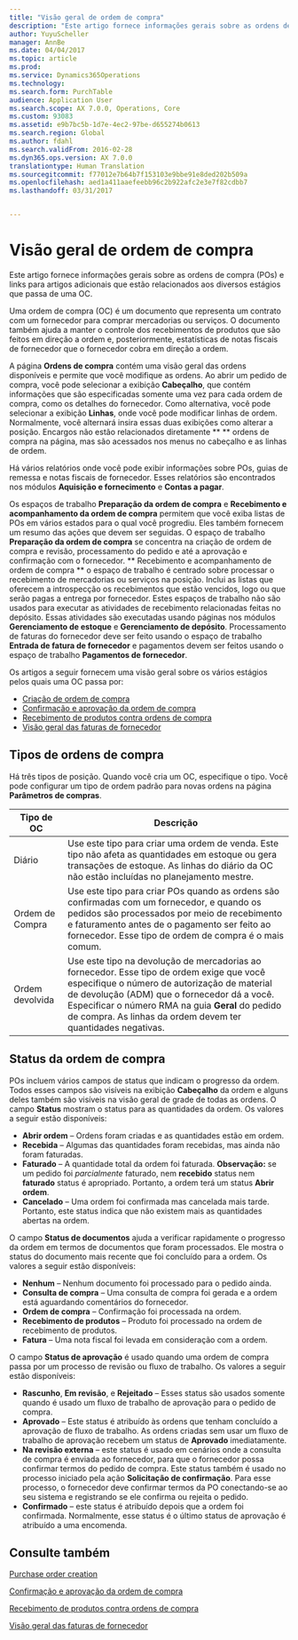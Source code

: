 ```yaml
---
title: "Visão geral de ordem de compra"
description: "Este artigo fornece informações gerais sobre as ordens de compra (POs) e links para artigos adicionais que estão relacionados aos diversos estágios que passa de uma OC."
author: YuyuScheller
manager: AnnBe
ms.date: 04/04/2017
ms.topic: article
ms.prod: 
ms.service: Dynamics365Operations
ms.technology: 
ms.search.form: PurchTable
audience: Application User
ms.search.scope: AX 7.0.0, Operations, Core
ms.custom: 93083
ms.assetid: e9b7bc5b-1d7e-4ec2-97be-d655274b0613
ms.search.region: Global
ms.author: fdahl
ms.search.validFrom: 2016-02-28
ms.dyn365.ops.version: AX 7.0.0
translationtype: Human Translation
ms.sourcegitcommit: f77012e7b64b7f153103e9bbe91e8ded202b509a
ms.openlocfilehash: aed1a411aaefeebb96c2b922afc2e3e7f82cdbb7
ms.lasthandoff: 03/31/2017


---
```


# <a name="purchase-order-overview"></a>Visão geral de ordem de compra

Este artigo fornece informações gerais sobre as ordens de compra (POs) e links para artigos adicionais que estão relacionados aos diversos estágios que passa de uma OC.

Uma ordem de compra (OC) é um documento que representa um contrato com um fornecedor para comprar mercadorias ou serviços. O documento também ajuda a manter o controle dos recebimentos de produtos que são feitos em direção a ordem e, posteriormente, estatísticas de notas fiscais de fornecedor que o fornecedor cobra em direção a ordem.  

A página **Ordens de compra** contém uma visão geral das ordens disponíveis e permite que você modifique as ordens. Ao abrir um pedido de compra, você pode selecionar a exibição **Cabeçalho**, que contém informações que são especificadas somente uma vez para cada ordem de compra, como os detalhes do fornecedor. Como alternativa, você pode selecionar a exibição **Linhas**, onde você pode modificar linhas de ordem. Normalmente, você alternará insira essas duas exibições como alterar a posição. Encargos não estão relacionados diretamente ** ** ordens de compra na página, mas são acessados nos menus no cabeçalho e as linhas de ordem.  

Há vários relatórios onde você pode exibir informações sobre POs, guias de remessa e notas fiscais de fornecedor. Esses relatórios são encontrados nos módulos **Aquisição e fornecimento** e **Contas a pagar**.  

Os espaços de trabalho **Preparação da ordem de compra** e **Recebimento e acompanhamento da ordem de compra** permitem que você exiba listas de POs em vários estados para o qual você progrediu. Eles também fornecem um resumo das ações que devem ser seguidas. O espaço de trabalho **Preparação da ordem de compra** se concentra na criação de ordem de compra e revisão, processamento do pedido e até a aprovação e confirmação com o fornecedor. ** Recebimento e acompanhamento de ordem de compra ** o espaço de trabalho é centrado sobre processar o recebimento de mercadorias ou serviços na posição. Inclui as listas que oferecem a introspecção os recebimentos que estão vencidos, logo ou que serão pagas a entrega por fornecedor. Estes espaços de trabalho não são usados para executar as atividades de recebimento relacionadas feitas no depósito. Essas atividades são executadas usando páginas nos módulos **Gerenciamento de estoque** e **Gerenciamento de depósito**. Processamento de faturas do fornecedor deve ser feito usando o espaço de trabalho **Entrada de fatura de fornecedor** e pagamentos devem ser feitos usando o espaço de trabalho **Pagamentos de fornecedor**.  

Os artigos a seguir fornecem uma visão geral sobre os vários estágios pelos quais uma OC passa por:

-   [Criação de ordem de compra](purchase-order-creation.md)
-   [Confirmação e aprovação da ordem de compra](purchase-order-approval-confirmation.md)
-   [Recebimento de produtos contra ordens de compra](product-receipt-against-purchase-orders.md)
-   [Visão geral das faturas de fornecedor](/dynamics365/operations/financials/accounts-payable/vendor-invoices-overview)

## <a name="types-of-purchase-orders"></a>Tipos de ordens de compra
Há três tipos de posição. Quando você cria um OC, especifique o tipo. Você pode configurar um tipo de ordem padrão para novas ordens na página **Parâmetros de compras**.

| Tipo de OC        | Descrição                                                                                                                                                                                                                                                                           |
|----------------|---------------------------------------------------------------------------------------------------------------------------------------------------------------------------------------------------------------------------------------------------------------------------------------|
| Diário        | Use este tipo para criar uma ordem de venda. Este tipo não afeta as quantidades em estoque ou gera transações de estoque. As linhas do diário da OC não estão incluídas no planejamento mestre.                                                                                                       |
| Ordem de Compra | Use este tipo para criar POs quando as ordens são confirmadas com um fornecedor, e quando os pedidos são processados por meio de recebimento e faturamento antes de o pagamento ser feito ao fornecedor. Esse tipo de ordem de compra é o mais comum.                                                                          |
| Ordem devolvida | Use este tipo na devolução de mercadorias ao fornecedor. Esse tipo de ordem exige que você especifique o número de autorização de material de devolução (ADM) que o fornecedor dá a você. Especificar o número RMA na guia **Geral** do pedido de compra. As linhas da ordem devem ter quantidades negativas. |

## <a name="purchase-order-statuses"></a>Status da ordem de compra
POs incluem vários campos de status que indicam o progresso da ordem. Todos esses campos são visíveis na exibição **Cabeçalho** da ordem e alguns deles também são visíveis na visão geral de grade de todas as ordens. O campo **Status** mostram o status para as quantidades da ordem. Os valores a seguir estão disponíveis:

-   **Abrir ordem** – Ordens foram criadas e as quantidades estão em ordem.
-   **Recebida** – Algumas das quantidades foram recebidas, mas ainda não foram faturadas.
-   **Faturado** – A quantidade total da ordem foi faturada. **Observação:** se um pedido foi *parcialmente* faturado, nem **recebido** status nem **faturado** status é apropriado. Portanto, a ordem terá um status **Abrir ordem**.
-   **Cancelado** – Uma ordem foi confirmada mas cancelada mais tarde. Portanto, este status indica que não existem mais as quantidades abertas na ordem.

O campo **Status de documentos** ajuda a verificar rapidamente o progresso da ordem em termos de documentos que foram processados. Ele mostra o status do documento mais recente que foi concluído para a ordem. Os valores a seguir estão disponíveis:

-   **Nenhum** – Nenhum documento foi processado para o pedido ainda.
-   **Consulta de compra** – Uma consulta de compra foi gerada e a ordem está aguardando comentários do fornecedor.
-   **Ordem de compra** – Confirmação foi processada na ordem.
-   **Recebimento de produtos** – Produto foi processado na ordem de recebimento de produtos.
-   **Fatura** – Uma nota fiscal foi levada em consideração com a ordem.

O campo **Status de aprovação** é usado quando uma ordem de compra passa por um processo de revisão ou fluxo de trabalho. Os valores a seguir estão disponíveis:

-   **Rascunho**, **Em revisão**, e **Rejeitado** – Esses status são usados somente quando é usado um fluxo de trabalho de aprovação para o pedido de compra.
-   **Aprovado** – Este status é atribuído às ordens que tenham concluído a aprovação de fluxo de trabalho. As ordens criadas sem usar um fluxo de trabalho de aprovação recebem um status de **Aprovado** imediatamente.
-   **Na revisão externa** – este status é usado em cenários onde a consulta de compra é enviada ao fornecedor, para que o fornecedor possa confirmar termos do pedido de compra. Este status também é usado no processo iniciado pela ação **Solicitação de confirmação**. Para esse processo, o fornecedor deve confirmar termos da PO conectando-se ao seu sistema e registrando se ele confirma ou rejeita o pedido.
-   **Confirmado** – este status é atribuído depois que a ordem foi confirmada. Normalmente, esse status é o último status de aprovação é atribuído a uma encomenda.


<a name="see-also"></a>Consulte também
--------

[Purchase order creation](purchase-order-creation.md)

[Confirmação e aprovação da ordem de compra](purchase-order-approval-confirmation.md)

[Recebimento de produtos contra ordens de compra](product-receipt-against-purchase-orders.md)

[Visão geral das faturas de fornecedor](/dynamics365/operations/financials/accounts-payable/vendor-invoices-overview)


